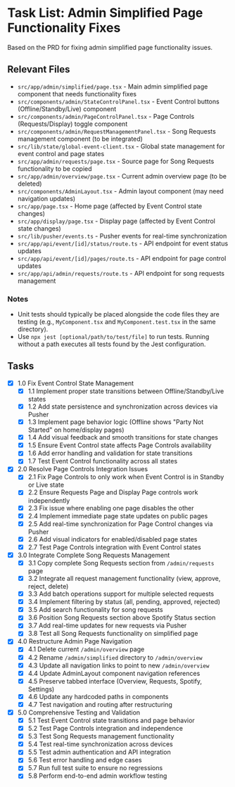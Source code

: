 # Task List: Admin Simplified Page Functionality Fixes

Based on the PRD for fixing admin simplified page functionality issues.

## Relevant Files

- `src/app/admin/simplified/page.tsx` - Main admin simplified page component that needs functionality fixes
- `src/components/admin/StateControlPanel.tsx` - Event Control buttons (Offline/Standby/Live) component
- `src/components/admin/PageControlPanel.tsx` - Page Controls (Requests/Display) toggle component
- `src/components/admin/RequestManagementPanel.tsx` - Song Requests management component (to be integrated)
- `src/lib/state/global-event-client.tsx` - Global state management for event control and page states
- `src/app/admin/requests/page.tsx` - Source page for Song Requests functionality to be copied
- `src/app/admin/overview/page.tsx` - Current admin overview page (to be deleted)
- `src/components/AdminLayout.tsx` - Admin layout component (may need navigation updates)
- `src/app/page.tsx` - Home page (affected by Event Control state changes)
- `src/app/display/page.tsx` - Display page (affected by Event Control state changes)
- `src/lib/pusher/events.ts` - Pusher events for real-time synchronization
- `src/app/api/event/[id]/status/route.ts` - API endpoint for event status updates
- `src/app/api/event/[id]/pages/route.ts` - API endpoint for page control updates
- `src/app/api/admin/requests/route.ts` - API endpoint for song requests management

### Notes

- Unit tests should typically be placed alongside the code files they are testing (e.g., `MyComponent.tsx` and `MyComponent.test.tsx` in the same directory).
- Use `npx jest [optional/path/to/test/file]` to run tests. Running without a path executes all tests found by the Jest configuration.

## Tasks

- [x] 1.0 Fix Event Control State Management
  - [x] 1.1 Implement proper state transitions between Offline/Standby/Live states
  - [x] 1.2 Add state persistence and synchronization across devices via Pusher
  - [x] 1.3 Implement page behavior logic (Offline shows "Party Not Started" on home/display pages)
  - [x] 1.4 Add visual feedback and smooth transitions for state changes
  - [x] 1.5 Ensure Event Control state affects Page Controls availability
  - [x] 1.6 Add error handling and validation for state transitions
  - [x] 1.7 Test Event Control functionality across all states

- [x] 2.0 Resolve Page Controls Integration Issues
  - [x] 2.1 Fix Page Controls to only work when Event Control is in Standby or Live state
  - [x] 2.2 Ensure Requests Page and Display Page controls work independently
  - [x] 2.3 Fix issue where enabling one page disables the other
  - [x] 2.4 Implement immediate page state updates on public pages
  - [x] 2.5 Add real-time synchronization for Page Control changes via Pusher
  - [x] 2.6 Add visual indicators for enabled/disabled page states
  - [x] 2.7 Test Page Controls integration with Event Control states

- [x] 3.0 Integrate Complete Song Requests Management
  - [x] 3.1 Copy complete Song Requests section from `/admin/requests` page
  - [x] 3.2 Integrate all request management functionality (view, approve, reject, delete)
  - [x] 3.3 Add batch operations support for multiple selected requests
  - [x] 3.4 Implement filtering by status (all, pending, approved, rejected)
  - [x] 3.5 Add search functionality for song requests
  - [x] 3.6 Position Song Requests section above Spotify Status section
  - [x] 3.7 Add real-time updates for new requests via Pusher
  - [x] 3.8 Test all Song Requests functionality on simplified page

- [x] 4.0 Restructure Admin Page Navigation
  - [x] 4.1 Delete current `/admin/overview` page
  - [x] 4.2 Rename `/admin/simplified` directory to `/admin/overview`
  - [x] 4.3 Update all navigation links to point to new `/admin/overview`
  - [x] 4.4 Update AdminLayout component navigation references
  - [x] 4.5 Preserve tabbed interface (Overview, Requests, Spotify, Settings)
  - [x] 4.6 Update any hardcoded paths in components
  - [x] 4.7 Test navigation and routing after restructuring

- [x] 5.0 Comprehensive Testing and Validation
  - [x] 5.1 Test Event Control state transitions and page behavior
  - [x] 5.2 Test Page Controls integration and independence
  - [x] 5.3 Test Song Requests management functionality
  - [x] 5.4 Test real-time synchronization across devices
  - [x] 5.5 Test admin authentication and API integration
  - [x] 5.6 Test error handling and edge cases
  - [x] 5.7 Run full test suite to ensure no regressions
  - [x] 5.8 Perform end-to-end admin workflow testing
